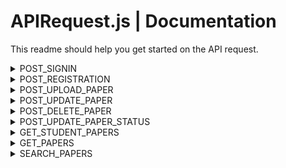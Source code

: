 # APIRequest.js | Documentation

This readme should help you get started on the API request.

<details>
<summary>POST_SIGNIN</summary>

### This endpoint is used for authenticating users during the sign-in process.

### POST Paramaters:

- `username`
- `password`

### Successful Sign-in Response:

```json
{
  "is-success": true, // Indicates whether the sign-in was successful (true/false).
  "user-profile": {
    "id": 1, // User's ID in the database, used for transactions.
    "id-number": 12345678, // Student or faculty ID number. For students, this is required. The format depends on the backend and is displayed as is in the UI.
    "user-type": "student", // Type of user: "faculty" or "student". Used for routing on faculty and student home pages.
    "first-name": "Bruce", // User's first name.
    "last-name": "Wayne", // User's last name.
    "email": "batman@dc.com" // User's email address.
  },
  "message": null // Expected to be null when sign-in is successful.
}
```

### Failed Sign-in Response:

```json
{
  "is-success": false,
  "user-profile": null, // Expected to be null when unsuccessful.
  "message": "The error message" // The error message. Please ensure simplicity and clarity.
}
```

</details>

<details>
<summary>POST_REGISTRATION</summary>

### This endpoint is used for registering a new user account.

### POST Paramaters:

- `usertype` - 'student' or 'faculty'. Take note that this is all in lowercase.
- `idnumber` - Optional for faculty, required for student.
- `firstname`
- `lastname`
- `username`
- `password`

### Successful Registration Response:

```json
{
  "is-success": true, // Indicates whether the sign-in was successful (true/false).
  "user-profile": {
    "id": 1, // User's ID in the database, used for transactions.
    "id-number": 12345678, // Student or faculty ID number. For students, this is required. The format depends on the backend and is displayed as is in the UI.
    "user-type": "student", // Type of user: "faculty" or "student". Used for routing on faculty and student home pages.
    "first-name": "Bruce", // User's first name.
    "last-name": "Wayne", // User's last name.
    "email": "batman@dc.com" // User's email address.
  },
  "message": null // Expected to be null when sign-in is successful.
}
```

### Failed Registration Response:

```json
{
  "is-success": false,
  "user-profile": null, // Expected to be null when unsuccessful.
  "message": "The error message" // The error message. Please ensure simplicity and clarity.
}
```

</details>

<details>
<summary>POST_UPLOAD_PAPER</summary>

### POST Paramaters:

- `userid` - The user id of student in database. Take note that this is not the ID Number of the student.
- `title`
- `abstract`
- `authors` - Take note that this is string separated by commas. Backend should be the one to split and process this data.
- `keywords` - Take note that this is string separated by commas. Backend should be the one to split and process this data.
- `pdf` - Ignore this for now, do not process this.

This constant stores the URL used for making POST requests to upload the paper of student for approval.

When upload is successfull, the following JSON data is the expected result.

```json
{
  "is-success": true,
  "message": null, //error message is expected to be null if succesfull.
  "user-paper": {
    "id": 13,
    "image-url": "", // leave this empty for now.
    "title": "The PageRank citation ranking: Bringing order to the web",
    "authors": [
      { "user-id": 5, "name": "PLOS ONE" },
      { "user-id": 5, "name": "PLOS ONE" }
      //other author here...
    ],
    "date-published": "1999-01-29", //The current date in this format.
    "rates": 0,
    "likes": 0,
    "views": 0,
    "status": "pending", //This should be pending as always after uploading the paper.
    "keywords": [
      { "id": 1, "name": "PageRank" },
      { "id": 2, "name": "Google Search Algorithm" }
      //other keywords here...
    ],
    "abstract": "The abstract of this paper."
  }
}
```

When upload is failed, the following JSON data is the expected result.

```json
{
  "is-success": false,
  "user-paper": null, // Expected to be null when unsuccessful.
  "message": "The error message" // The error message. Please ensure simplicity and clarity.
}
```

</details>

<details>
<summary>POST_UPDATE_PAPER</summary>

 
### POST Paramaters:

- `paperid` - The id of the paper in database.
- `title`
- `abstract`
- `authors` - Take note that this is string separated by commas. Backend should be the one to split and process this data.
- `keywords` - Take note that this is string separated by commas. Backend should be the one to split and process this data.

This constant stores the URL used for making POST requests to update the content of the paper of student.

When update is successfull, the following JSON data is the expected result. Note that the result is similar to POST_UPLOAD_PAPER.

```json
{
  "is-success": true,
  "message": null, //error message is expected to be null if succesfull.
  "user-paper": {
    "id": 13,
    "image-url": "", // leave this empty for now.
    "title": "The PageRank citation ranking: Bringing order to the web",
    "authors": [
      { "user-id": 5, "name": "PLOS ONE" },
      { "user-id": 5, "name": "PLOS ONE" }
      //other author here...
    ],
    "date-published": "1999-01-29",
    "rates": 0,
    "likes": 0,
    "views": 0,
    "status": "pending",
    "keywords": [
      { "id": 1, "name": "PageRank" },
      { "id": 2, "name": "Google Search Algorithm" }
      //other keywords here...
    ],
    "abstract": "The abstract of this paper."
  }
}
```

When update is failed, the following JSON data is the expected result. Note that the result is similar to POST_UPLOAD_PAPER.

```json
{
  "is-success": false,
  "user-paper": null, // Expected to be null when unsuccessful.
  "message": "The error message" // The error message. Please ensure simplicity and clarity.
}
```

</details>

<details>
<summary>POST_DELETE_PAPER</summary>

 
### POST Paramaters:

- `paperid` - The id of the paper in database.

This constant stores the URL used for making POST requests to delete the paper of student.

When delete is successfull, the following JSON data is the expected result.

```json
{
  "is-success": true,
  "message": null //message is expected to be null on success.
}
```

When deleting paper failed, the following JSON data is the expected result.

```json
{
  "is-success": false,
  "message": "The error message" // The error message. Please ensure simplicity and clarity.
}
```

</details>

<details>
<summary>POST_UPDATE_PAPER_STATUS</summary>

 
### POST Paramaters:

- `paperid` - The id of the paper in database.
- `status` - The status of the paper ('pending', 'approved', 'declined').

This constant stores the URL used for making POST requests to update the status of the paper of student.

When update of status is successfull, the following JSON data is the expected result.

```json
{
  "is-success": true,
  "message": null //message is expected to be null on success.
}
```

When updating the status of paper failed, the following JSON data is the expected result.

```json
{
  "is-success": false,
  "message": "The error message" // The error message. Please ensure simplicity and clarity.
}
```

</details>

<details>
<summary>GET_STUDENT_PAPERS</summary>

 
### POST Paramaters:

- `userid` - The id of the user in database.

This constant stores the URL used for making POST requests to retrieve all the paper of specific student.

When fetching is successfull, the following JSON data is the expected result.

```json
{
  "is-success": true,
  "message": null,
  "user-papers": [
    {
      "id": 1,
      "image-url": "", //leave this empty for now.
      "title": "Public Availability of Published Research Data in High-Impact Journals",
      "authors": [
        { "user-id": 1, "name": "Alawi A. Alsheikh-Ali" },
        { "user-id": 2, "name": "Waqas Qureshi" }
        //other authors...
      ],
      "date-published": "2011-09-07",
      "rates": 4.5,
      "likes": 200,
      "views": 1111,
      "status": "approved",
      "keywords": [
        { "id": 1, "name": "Research Data" }
        //other keywords...
      ],
      "abstract": "This abstract of this paper"
    },
    {
      "id": 2,
      "image-url": "", //leave this empty for now.
      "title": "Data Availability",
      "authors": [
        { "user-id": 5, "name": "PLOS ONE" }
        //other authors...
      ],
      "date-published": "2021-08-04",
      "rates": 4.7,
      "likes": 150,
      "views": 3400,
      "status": "approved",
      "keywords": [
        { "id": 6, "name": "Data Availability" },
        { "id": 7, "name": "Open Data" }
        //other keywords...
      ],
      "abstract": "The abstract of this paper"
    }
    //other papers here...
  ]
}
```

When fetching failed, the following JSON data is the expected result.

```json
{
  "is-success": false,
  "user-papers": null, // Expected to be null when unsuccessful.
  "message": "The error message" // The error message. Please ensure simplicity and clarity.
}
```

</details>

<details>
<summary>GET_PAPERS</summary>

 
### POST Paramaters:

- `quantity` - The quantity of papers to be fetch.
- `sortby` - Not sure how to utilize this for now. Sort the result into the latest uppload based on date for now.
- `status` - The status of papers to be retrieve ('pending', 'approved', 'declined')

This constant stores the URL used for making POST requests to retrieve papers based on the number of quantity and its status.

When fetching is successfull, the following JSON data is the expected result.

```json
{
  "is-success": true,
  "message": null,
  "user-papers": [
    {
      "id": 1,
      "image-url": "", //leave this empty for now.
      "title": "Public Availability of Published Research Data in High-Impact Journals",
      "authors": [
        { "user-id": 1, "name": "Alawi A. Alsheikh-Ali" },
        { "user-id": 2, "name": "Waqas Qureshi" }
        //other authors...
      ],
      "date-published": "2011-09-07",
      "rates": 4.5,
      "likes": 200,
      "views": 1111,
      "status": "approved",
      "keywords": [
        { "id": 1, "name": "Research Data" }
        //other keywords...
      ],
      "abstract": "This abstract of this paper"
    },
    {
      "id": 2,
      "image-url": "", //leave this empty for now.
      "title": "Data Availability",
      "authors": [
        { "user-id": 5, "name": "PLOS ONE" }
        //other authors...
      ],
      "date-published": "2021-08-04",
      "rates": 4.7,
      "likes": 150,
      "views": 3400,
      "status": "approved",
      "keywords": [
        { "id": 6, "name": "Data Availability" },
        { "id": 7, "name": "Open Data" }
        //other keywords...
      ],
      "abstract": "The abstract of this paper"
    }
    //other papers here...
  ]
}
```

When fetching failed, the following JSON data is the expected result.

```json
{
  "is-success": false,
  "user-papers": null, // Expected to be null when unsuccessful.
  "message": "The error message" // The error message. Please ensure simplicity and clarity.
}
```

</details>

<details>
<summary>SEARCH_PAPERS</summary>

 
### POST Paramaters:

- `query` - The string to search. This could be a title, abstract, keywords, and authors. Backend should look into these four entity.
- `status` - The status of papers to be search ('pending', 'approved', 'declined')
- `filter` - not sure how to utilize this for now. ignore this for now.

This constant stores the URL used for making POST requests to search for papers based on the query and its status.

When fetching is successfull, the following JSON data is the expected result.

```json
{
  "is-success": true,
  "message": null,
  "user-papers": [
    {
      "id": 1,
      "image-url": "", //leave this empty for now.
      "title": "Public Availability of Published Research Data in High-Impact Journals",
      "authors": [
        { "user-id": 1, "name": "Alawi A. Alsheikh-Ali" },
        { "user-id": 2, "name": "Waqas Qureshi" }
        //other authors...
      ],
      "date-published": "2011-09-07",
      "rates": 4.5,
      "likes": 200,
      "views": 1111,
      "status": "approved",
      "keywords": [
        { "id": 1, "name": "Research Data" }
        //other keywords...
      ],
      "abstract": "This abstract of this paper"
    },
    {
      "id": 2,
      "image-url": "", //leave this empty for now.
      "title": "Data Availability",
      "authors": [
        { "user-id": 5, "name": "PLOS ONE" }
        //other authors...
      ],
      "date-published": "2021-08-04",
      "rates": 4.7,
      "likes": 150,
      "views": 3400,
      "status": "approved",
      "keywords": [
        { "id": 6, "name": "Data Availability" },
        { "id": 7, "name": "Open Data" }
        //other keywords...
      ],
      "abstract": "The abstract of this paper"
    }
    //other papers here...
  ]
}
```

When fetching failed, the following JSON data is the expected result.

```json
{
  "is-success": false,
  "user-papers": null, // Expected to be null when unsuccessful.
  "message": "The error message" // The error message. Please ensure simplicity and clarity.
}
```

</details>
